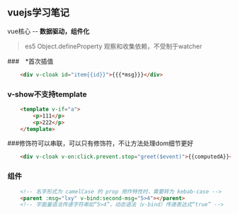 ## vuejs学习笔记

vue核心 -- **数据驱动，组件化**

> es5 Object.defineProperty  观察和收集依赖，不受制于watcher

###　*首次插值
```html
	<div v-cloak id="item{{id}}">{{{*msg}}}</div>
```
### v-show不支持template
```html
	<template v-if="a">
		<p>111</p>
		<p>222</p>
	</template>
```

###修饰符可以串联，可以只有修饰符，不让方法处理dom细节更好
```html
	<div v-cloak v-on:click.prevent.stop="greet($event)">{{computedA}}</div>
```

### 组件
```html
	<!-- 名字形式为 camelCase 的 prop 用作特性时，需要转为 kebab-case -->
	<parent :msg="lxy" v-bind:second-msg="5>4"></parent>
	<!-- 字面量语法传递字符串如“5>4”，动态语法（v-bind）传递表达式“true” -->
```